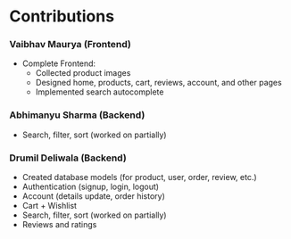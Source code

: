 # Contributions

### Vaibhav Maurya (Frontend)
- Complete Frontend:
    - Collected product images
    - Designed home, products, cart, reviews, account, and other pages
    - Implemented search autocomplete

### Abhimanyu Sharma (Backend)
- Search, filter, sort (worked on partially)

### Drumil Deliwala (Backend)
- Created database models (for product, user, order, review, etc.)
- Authentication (signup, login, logout)
- Account (details update, order history)
- Cart + Wishlist
- Search, filter, sort (worked on partially)
- Reviews and ratings